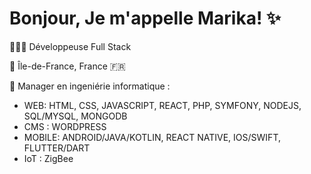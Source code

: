 # Bonjour, Je m'appelle Marika! ✨
👩🏾‍💻 Développeuse Full Stack

📍 Île-de-France, France 🇫🇷

🚀 Manager en ingeniérie informatique : 

- WEB: HTML, CSS, JAVASCRIPT, REACT, PHP, SYMFONY, NODEJS, SQL/MYSQL, MONGODB
- CMS : WORDPRESS
- MOBILE: ANDROID/JAVA/KOTLIN, REACT NATIVE, IOS/SWIFT, FLUTTER/DART
- IoT : ZigBee
